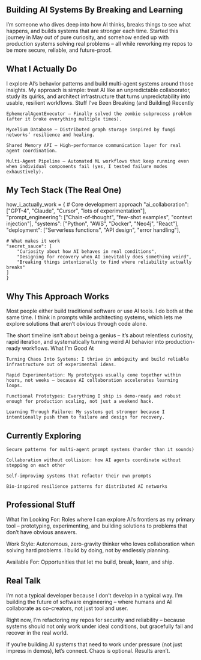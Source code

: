 ## Building AI Systems By Breaking and Learning

I’m someone who dives deep into how AI thinks, breaks things to see what happens, and builds systems that are stronger each time. Started this journey in May out of pure curiosity, and somehow ended up with production systems solving real problems – all while reworking my repos to be more secure, reliable, and future-proof.
## What I Actually Do

I explore AI’s behavior patterns and build multi-agent systems around those insights. My approach is simple: treat AI like an unpredictable collaborator, study its quirks, and architect infrastructure that turns unpredictability into usable, resilient workflows.
Stuff I’ve Been Breaking (and Building) Recently

    EphemeralAgentExecutor – Finally solved the zombie subprocess problem (after it broke everything multiple times).

    Mycelium Database – Distributed graph storage inspired by fungi networks’ resilience and healing.

    Shared Memory API – High-performance communication layer for real agent coordination.

    Multi-Agent Pipeline – Automated ML workflows that keep running even when individual components fail (yes, I tested failure modes exhaustively).

## My Tech Stack (The Real One)

how_i_actually_work = {
    # Core development approach
    "ai_collaboration": ["GPT-4", "Claude", "Cursor", "lots of experimentation"],
    "prompt_engineering": ["Chain-of-thought", "few-shot examples", "context injection"],
    "systems": ["Python", "AWS", "Docker", "Neo4j", "React"],
    "deployment": ["Serverless functions", "API design", "error handling"],
    
    # What makes it work
    "secret_sauce": [
        "Curiosity about how AI behaves in real conditions",
        "Designing for recovery when AI inevitably does something weird",
        "Breaking things intentionally to find where reliability actually breaks"
    ]
    }

## Why This Approach Works

Most people either build traditional software or use AI tools. I do both at the same time. I think in prompts while architecting systems, which lets me explore solutions that aren’t obvious through code alone.

The short timeline isn’t about being a genius – it’s about relentless curiosity, rapid iteration, and systematically turning weird AI behavior into production-ready workflows.
What I’m Good At

    Turning Chaos Into Systems: I thrive in ambiguity and build reliable infrastructure out of experimental ideas.

    Rapid Experimentation: My prototypes usually come together within hours, not weeks – because AI collaboration accelerates learning loops.

    Functional Prototypes: Everything I ship is demo-ready and robust enough for production scaling, not just a weekend hack.

    Learning Through Failure: My systems get stronger because I intentionally push them to failure and design for recovery.

## Currently Exploring

    Secure patterns for multi-agent prompt systems (harder than it sounds)

    Collaboration without collision: how AI agents coordinate without stepping on each other

    Self-improving systems that refactor their own prompts

    Bio-inspired resilience patterns for distributed AI networks

## Professional Stuff

What I’m Looking For: Roles where I can explore AI’s frontiers as my primary tool – prototyping, experimenting, and building solutions to problems that don’t have obvious answers.

Work Style: Autonomous, zero-gravity thinker who loves collaboration when solving hard problems. I build by doing, not by endlessly planning.

Available For: Opportunities that let me build, break, learn, and ship.
## Real Talk

I’m not a typical developer because I don’t develop in a typical way. I’m building the future of software engineering – where humans and AI collaborate as co-creators, not just tool and user.

Right now, I’m refactoring my repos for security and reliability – because systems should not only work under ideal conditions, but gracefully fail and recover in the real world.

If you’re building AI systems that need to work under pressure (not just impress in demos), let’s connect. Chaos is optional. Results aren’t.

